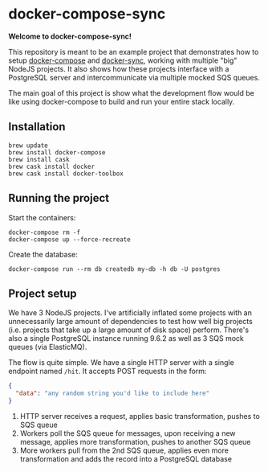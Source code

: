 # docker-compose-sync

**Welcome to docker-compose-sync!**

This repository is meant to be an example project that demonstrates how to setup [docker-compose](https://docs.docker.com/compose/) and [docker-sync](http://docker-sync.io/), working with multiple "big" NodeJS projects. It also shows how these projects interface with a PostgreSQL server and intercommunicate via multiple mocked SQS queues.

The main goal of this project is show what the development flow would be like using docker-compose to build and run your entire stack locally.

## Installation

```
brew update
brew install docker-compose
brew install cask
brew cask install docker
brew cask install docker-toolbox
```

## Running the project

Start the containers:

```
docker-compose rm -f
docker-compose up --force-recreate
```

Create the database:

```
docker-compose run --rm db createdb my-db -h db -U postgres
```

## Project setup

We have 3 NodeJS projects. I've artificially inflated some projects with an unnecessarily large amount of dependencies to test how well big projects (i.e. projects that take up a large amount of disk space) perform. There's also a single PostgreSQL instance running 9.6.2 as well as 3 SQS mock queues (via ElasticMQ).

The flow is quite simple. We have a single HTTP server with a single endpoint named `/hit`. It accepts POST requests in the form:

```json
{
  "data": "any random string you'd like to include here"
}
```

1. HTTP server receives a request, applies basic transformation, pushes to SQS queue
1. Workers poll the SQS queue for messages, upon receiving a new message, applies more transformation, pushes to another SQS queue
1. More workers pull from the 2nd SQS queue, applies even more transformation and adds the record into a PostgreSQL database

